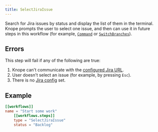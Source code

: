 ```yaml
---
title: SelectJiraIssue
---
```


Search for Jira issues by status and display the list of them in the terminal.
Knope prompts the user to select one issue, and then can use it in future steps in this workflow (for example, [`Command`] or [`SwitchBranches`]).

## Errors

This step will fail if any of the following are true:

1. Knope can't communicate with the [configured Jira URL][jira].
2. User doesn't select an issue (for example, by pressing `Esc`).
3. There is no [Jira config][jira] set.

## Example

```toml
[[workflows]]
name = "Start some work"
    [[workflows.steps]]
    type = "SelectJiraIssue"
    status = "Backlog"
```

[`command`]: /reference/config-file/steps/command
[`switchbranches`]: /reference/config-file/steps/switch-branches
[jira]: /reference/config-file/jira
